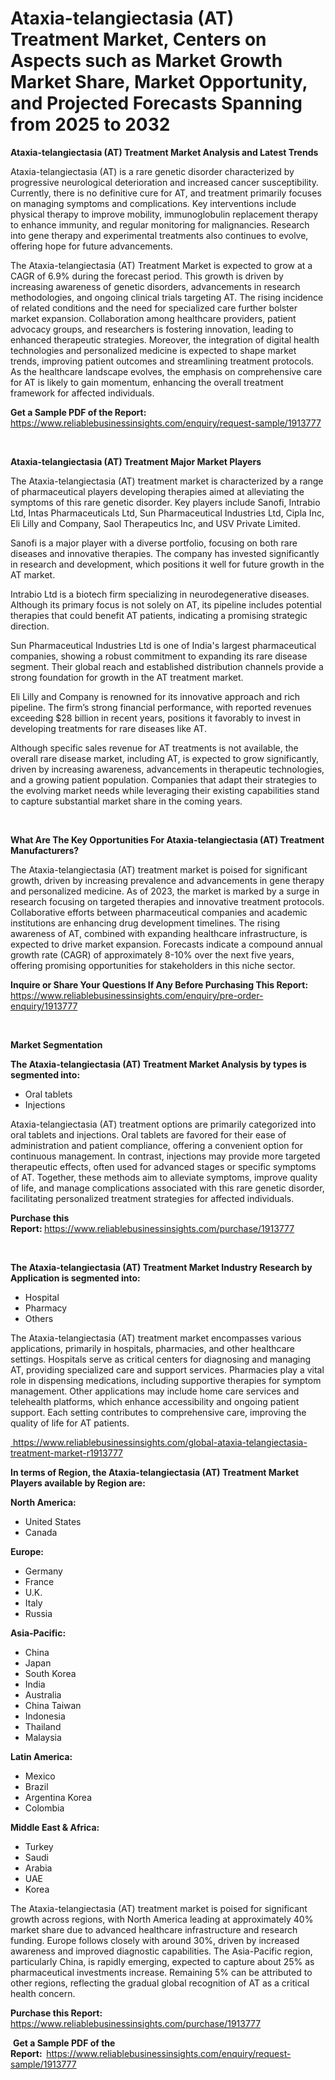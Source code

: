 <p><h1>Ataxia-telangiectasia (AT) Treatment Market, Centers on Aspects such as Market Growth Market Share, Market Opportunity, and Projected Forecasts Spanning from 2025 to 2032</h1></p><p><strong>Ataxia-telangiectasia (AT) Treatment Market Analysis and Latest Trends</strong></p>
<p><p>Ataxia-telangiectasia (AT) is a rare genetic disorder characterized by progressive neurological deterioration and increased cancer susceptibility. Currently, there is no definitive cure for AT, and treatment primarily focuses on managing symptoms and complications. Key interventions include physical therapy to improve mobility, immunoglobulin replacement therapy to enhance immunity, and regular monitoring for malignancies. Research into gene therapy and experimental treatments also continues to evolve, offering hope for future advancements.</p><p>The Ataxia-telangiectasia (AT) Treatment Market is expected to grow at a CAGR of 6.9% during the forecast period. This growth is driven by increasing awareness of genetic disorders, advancements in research methodologies, and ongoing clinical trials targeting AT. The rising incidence of related conditions and the need for specialized care further bolster market expansion. Collaboration among healthcare providers, patient advocacy groups, and researchers is fostering innovation, leading to enhanced therapeutic strategies. Moreover, the integration of digital health technologies and personalized medicine is expected to shape market trends, improving patient outcomes and streamlining treatment protocols. As the healthcare landscape evolves, the emphasis on comprehensive care for AT is likely to gain momentum, enhancing the overall treatment framework for affected individuals.</p></p>
<p><strong>Get a Sample PDF of the Report:&nbsp;</strong> <a href="https://www.reliablebusinessinsights.com/enquiry/request-sample/1913777?utm_campaign=1789&utm_medium=2&utm_source=Github&utm_content=ia&utm_term=19042025&utm_id=ataxia-telangiectasia-at-treatment">https://www.reliablebusinessinsights.com/enquiry/request-sample/1913777</a></p>
<p>&nbsp;</p>
<p><strong>Ataxia-telangiectasia (AT) Treatment Major Market Players</strong></p>
<p><p>The Ataxia-telangiectasia (AT) treatment market is characterized by a range of pharmaceutical players developing therapies aimed at alleviating the symptoms of this rare genetic disorder. Key players include Sanofi, Intrabio Ltd, Intas Pharmaceuticals Ltd, Sun Pharmaceutical Industries Ltd, Cipla Inc, Eli Lilly and Company, Saol Therapeutics Inc, and USV Private Limited. </p><p>Sanofi is a major player with a diverse portfolio, focusing on both rare diseases and innovative therapies. The company has invested significantly in research and development, which positions it well for future growth in the AT market.</p><p>Intrabio Ltd is a biotech firm specializing in neurodegenerative diseases. Although its primary focus is not solely on AT, its pipeline includes potential therapies that could benefit AT patients, indicating a promising strategic direction.</p><p>Sun Pharmaceutical Industries Ltd is one of India's largest pharmaceutical companies, showing a robust commitment to expanding its rare disease segment. Their global reach and established distribution channels provide a strong foundation for growth in the AT treatment market.</p><p>Eli Lilly and Company is renowned for its innovative approach and rich pipeline. The firm’s strong financial performance, with reported revenues exceeding $28 billion in recent years, positions it favorably to invest in developing treatments for rare diseases like AT.</p><p>Although specific sales revenue for AT treatments is not available, the overall rare disease market, including AT, is expected to grow significantly, driven by increasing awareness, advancements in therapeutic technologies, and a growing patient population. Companies that adapt their strategies to the evolving market needs while leveraging their existing capabilities stand to capture substantial market share in the coming years.</p></p>
<p>&nbsp;</p>
<p><strong>What Are The Key Opportunities For Ataxia-telangiectasia (AT) Treatment Manufacturers?</strong></p>
<p><p>The Ataxia-telangiectasia (AT) treatment market is poised for significant growth, driven by increasing prevalence and advancements in gene therapy and personalized medicine. As of 2023, the market is marked by a surge in research focusing on targeted therapies and innovative treatment protocols. Collaborative efforts between pharmaceutical companies and academic institutions are enhancing drug development timelines. The rising awareness of AT, combined with expanding healthcare infrastructure, is expected to drive market expansion. Forecasts indicate a compound annual growth rate (CAGR) of approximately 8-10% over the next five years, offering promising opportunities for stakeholders in this niche sector.</p></p>
<p><strong>Inquire or Share Your Questions If Any Before Purchasing This Report:</strong> <a href="https://www.reliablebusinessinsights.com/enquiry/pre-order-enquiry/1913777?utm_campaign=1789&utm_medium=2&utm_source=Github&utm_content=ia&utm_term=19042025&utm_id=ataxia-telangiectasia-at-treatment">https://www.reliablebusinessinsights.com/enquiry/pre-order-enquiry/1913777</a></p>
<p>&nbsp;</p>
<p><strong>Market Segmentation</strong></p>
<p><strong>The Ataxia-telangiectasia (AT) Treatment Market Analysis by types is segmented into:</strong></p>
<p><ul><li>Oral tablets</li><li>Injections</li></ul></p>
<p><p>Ataxia-telangiectasia (AT) treatment options are primarily categorized into oral tablets and injections. Oral tablets are favored for their ease of administration and patient compliance, offering a convenient option for continuous management. In contrast, injections may provide more targeted therapeutic effects, often used for advanced stages or specific symptoms of AT. Together, these methods aim to alleviate symptoms, improve quality of life, and manage complications associated with this rare genetic disorder, facilitating personalized treatment strategies for affected individuals.</p></p>
<p><strong>Purchase this Report:&nbsp;</strong><a href="https://www.reliablebusinessinsights.com/purchase/1913777?utm_campaign=1789&utm_medium=2&utm_source=Github&utm_content=ia&utm_term=19042025&utm_id=ataxia-telangiectasia-at-treatment">https://www.reliablebusinessinsights.com/purchase/1913777</a></p>
<p>&nbsp;</p>
<p><strong>The Ataxia-telangiectasia (AT) Treatment Market Industry Research by Application is segmented into:</strong></p>
<p><ul><li>Hospital</li><li>Pharmacy</li><li>Others</li></ul></p>
<p><p>The Ataxia-telangiectasia (AT) treatment market encompasses various applications, primarily in hospitals, pharmacies, and other healthcare settings. Hospitals serve as critical centers for diagnosing and managing AT, providing specialized care and support services. Pharmacies play a vital role in dispensing medications, including supportive therapies for symptom management. Other applications may include home care services and telehealth platforms, which enhance accessibility and ongoing patient support. Each setting contributes to comprehensive care, improving the quality of life for AT patients.</p></p>
<p><a href="https://www.reliablebusinessinsights.com/global-ataxia-telangiectasia-treatment-market-r1913777?utm_campaign=1789&utm_medium=2&utm_source=Github&utm_content=ia&utm_term=19042025&utm_id=ataxia-telangiectasia-at-treatment">&nbsp;https://www.reliablebusinessinsights.com/global-ataxia-telangiectasia-treatment-market-r1913777</a></p>
<p><strong>In terms of Region, the Ataxia-telangiectasia (AT) Treatment Market Players available by Region are:</strong></p>
<p>
    <p> <strong> North America: </strong>
        <ul>
            <li>United States</li>
            <li>Canada</li>
        </ul>
        </p> 
    <p> <strong> Europe: </strong>
        <ul>
            <li>Germany</li>
            <li>France</li>
            <li>U.K.</li>
            <li>Italy</li>
            <li>Russia</li>
        </ul>
        </p> 
    <p> <strong> Asia-Pacific: </strong>
        <ul>
            <li>China</li>
            <li>Japan</li>
            <li>South Korea</li>
            <li>India</li>
            <li>Australia</li>
            <li>China Taiwan</li>
            <li>Indonesia</li>
            <li>Thailand</li>
            <li>Malaysia</li>
        </ul>
        </p> 
    <p> <strong> Latin America: </strong>
        <ul>
            <li>Mexico</li>
            <li>Brazil</li>
            <li>Argentina Korea</li>
            <li>Colombia</li>
        </ul>
        </p> 
    <p> <strong> Middle East & Africa: </strong>
        <ul>
            <li>Turkey</li>
            <li>Saudi</li>
            <li>Arabia</li>
            <li>UAE</li>
            <li>Korea</li>
        </ul>
    </p>
    </p>
<p><p>The Ataxia-telangiectasia (AT) treatment market is poised for significant growth across regions, with North America leading at approximately 40% market share due to advanced healthcare infrastructure and research funding. Europe follows closely with around 30%, driven by increased awareness and improved diagnostic capabilities. The Asia-Pacific region, particularly China, is rapidly emerging, expected to capture about 25% as pharmaceutical investments increase. Remaining 5% can be attributed to other regions, reflecting the gradual global recognition of AT as a critical health concern.</p></p>
<p><strong>Purchase this Report: </strong><a href="https://www.reliablebusinessinsights.com/purchase/1913777?utm_campaign=1789&utm_medium=2&utm_source=Github&utm_content=ia&utm_term=19042025&utm_id=ataxia-telangiectasia-at-treatment">https://www.reliablebusinessinsights.com/purchase/1913777</a></p>
<p>&nbsp;<strong>Get a Sample PDF of the Report:&nbsp;&nbsp;</strong><a href="https://www.reliablebusinessinsights.com/enquiry/request-sample/1913777?utm_campaign=1789&utm_medium=2&utm_source=Github&utm_content=ia&utm_term=19042025&utm_id=ataxia-telangiectasia-at-treatment">https://www.reliablebusinessinsights.com/enquiry/request-sample/1913777</a></p>
<p><strong></strong></p>
<p><p></p><p></p><p></p></p>